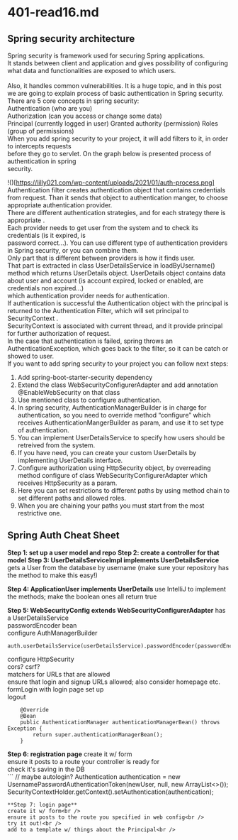 # 401-read16.md
## Spring security architecture
Spring security is framework used for securing Spring applications.<br />
It stands between client and application and gives possibility of configuring what data and functionalities are exposed to which users.<br /><br />
Also, it handles common vulnerabilities. It is a huge topic, and in this post we are going to explain process of basic authentication in Spring security.<br />
There are 5 core concepts in spring security:<br />
Authentication (who are you)<br />
Authorization (can you access or change some data)<br />
Principal (currently logged in user)
Granted authority (permission)
Roles (group of permissions)<br />
When you add spring security to your project, it will add filters to it, in order to intercepts requests<br />
before they go to servlet. On the graph below is presented process of authentication in spring<br />
security.<br />

!()[https://lilly021.com/wp-content/uploads/2021/01/auth-process.png]
Authentication filter creates authentication object that contains credentials from request. Than it sends that object to authentication manger, to choose appropriate authentication provider.<br />
There are different authentication strategies, and for each strategy there is appropriate .<br />
Each provider needs to get user from the system and to check its credentials (is it expired, is<br />
password correct…). You can use different type of authentication providers in Spring security, or you can combine them.<br />
Only part that is different between providers is how it finds user. <br />
That part is extracted in class UserDetailsService in loadByUsername() method which returns UserDetails object. UserDetails object contains data about user and account (is account expired, locked or enabled, are credentials non expired…)<br />
which authentication provider needs for authentication. <br />
If authentication is successful the Authentication object with the principal is returned to the Authentication Filter, which will set principal to SecurityContext .<br />
SecurityContext is associated
with current thread, and it provide principal for further authorization of request.<br />
In the case that authentication is failed, spring throws an AuthenticationException, which goes back to the filter, so it can be catch or showed to user.<br />
If you want to add spring security to your project you can follow next steps:<br />
1. Add spring-boot-starter-security dependency<br />
2. Extend the class WebSecurityConfigurerAdapter and add annotation @EnableWebSecurity on that class<br />
3. Use mentioned class to configure authentication. <br />
4. In spring security, AuthenticationManagerBuilder is in charge for authentication, so you need to override method “configure” which receives AuthenticationMangerBuilder as param, and use it to set type of authentication.<br />
5.  You can implement UserDetailsService to specify how users should be retreived from the system.<br />
6.  If you have need, you can create your custom UserDetails by implementing UserDetails interface.<br />
7. Configure authorization using HttpSecurity object, by overreading method configure of class WebSecurityConfigurerAdapter which receives HttpSecurity as a param.<br />
8.  Here you can set restrictions to different paths by using method chain to set different paths and allowed roles.<br />
9.  When you are chaining your paths you must start from the most restrictive one.<br />

## Spring Auth Cheat Sheet
**Step 1: set up a user model and repo**
**Step 2: create a controller for that model**
**Step 3: UserDetailsServiceImpl implements UserDetailsService**
gets a User from the database by username (make sure your repository has the method to make this easy!)<br />

**Step 4: ApplicationUser implements UserDetails**
use IntelliJ to implement the methods; make the boolean ones all return true<br />

**Step 5: WebSecurityConfig extends WebSecurityConfigurerAdapter**
has a UserDetailsService<br />
passwordEncoder bean<br />
configure AuthManagerBuilder<br />
```
auth.userDetailsService(userDetailsService).passwordEncoder(passwordEncoder());
```
configure HttpSecurity<br />
cors? csrf?<br />
matchers for URLs that are allowed<br />
ensure that login and signup URLs allowed; also consider homepage etc.<br />
formLogin with login page set up<br />
logout<br />
```
    @Override
    @Bean
    public AuthenticationManager authenticationManagerBean() throws Exception {
        return super.authenticationManagerBean();
    }
```
**Step 6: registration page**
create it w/ form<br />
ensure it posts to a route your controller is ready for<br />
check it's saving in the DB<br />
    ```
    // maybe autologin?
    Authentication authentication = new UsernamePasswordAuthenticationToken(newUser, null, new ArrayList<>());
    SecurityContextHolder.getContext().setAuthentication(authentication);
```
**Step 7: login page**
create it w/ form<br />
ensure it posts to the route you specified in web config<br />
try it out!<br />
add to a template w/ things about the Principal<br />

